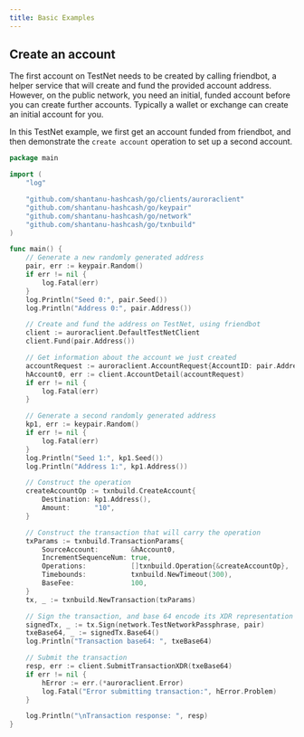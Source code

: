 ```yaml
---
title: Basic Examples
---
```


## Create an account

The first account on TestNet needs to be created by calling friendbot, a helper service that will create and fund the
provided account address. However, on the public network, you need an initial, funded account before you can create further accounts. Typically a wallet or exchange can create an initial account for you.

In this TestNet example, we first get an account funded from friendbot, and then demonstrate the `create account`
operation to set up a second account.

```go
package main

import (
	"log"

	"github.com/shantanu-hashcash/go/clients/auroraclient"
	"github.com/shantanu-hashcash/go/keypair"
	"github.com/shantanu-hashcash/go/network"
	"github.com/shantanu-hashcash/go/txnbuild"
)

func main() {
	// Generate a new randomly generated address
	pair, err := keypair.Random()
	if err != nil {
		log.Fatal(err)
	}
	log.Println("Seed 0:", pair.Seed())
	log.Println("Address 0:", pair.Address())

	// Create and fund the address on TestNet, using friendbot
	client := auroraclient.DefaultTestNetClient
	client.Fund(pair.Address())

	// Get information about the account we just created
	accountRequest := auroraclient.AccountRequest{AccountID: pair.Address()}
	hAccount0, err := client.AccountDetail(accountRequest)
	if err != nil {
		log.Fatal(err)
	}

	// Generate a second randomly generated address
	kp1, err := keypair.Random()
	if err != nil {
		log.Fatal(err)
	}
	log.Println("Seed 1:", kp1.Seed())
	log.Println("Address 1:", kp1.Address())

	// Construct the operation
	createAccountOp := txnbuild.CreateAccount{
		Destination: kp1.Address(),
		Amount:      "10",
	}

	// Construct the transaction that will carry the operation
	txParams := txnbuild.TransactionParams{
		SourceAccount:        &hAccount0,
		IncrementSequenceNum: true,
		Operations:           []txnbuild.Operation{&createAccountOp},
		Timebounds:           txnbuild.NewTimeout(300),
		BaseFee:              100,
	}
	tx, _ := txnbuild.NewTransaction(txParams)

	// Sign the transaction, and base 64 encode its XDR representation
	signedTx, _ := tx.Sign(network.TestNetworkPassphrase, pair)
	txeBase64, _ := signedTx.Base64()
	log.Println("Transaction base64: ", txeBase64)

	// Submit the transaction
	resp, err := client.SubmitTransactionXDR(txeBase64)
	if err != nil {
		hError := err.(*auroraclient.Error)
		log.Fatal("Error submitting transaction:", hError.Problem)
	}

	log.Println("\nTransaction response: ", resp)
}

```
